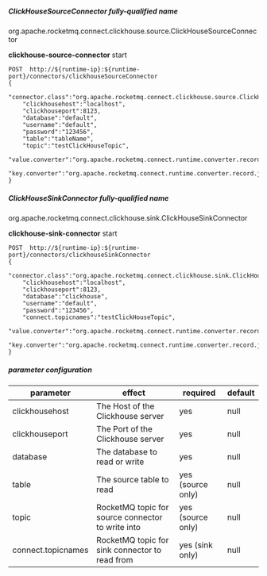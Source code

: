 ##### ClickHouseSourceConnector fully-qualified name
org.apache.rocketmq.connect.clickhouse.source.ClickHouseSourceConnector

**clickhouse-source-connector** start

```
POST  http://${runtime-ip}:${runtime-port}/connectors/clickhouseSourceConnector
{
    "connector.class":"org.apache.rocketmq.connect.clickhouse.source.ClickHouseSourceConnector",
    "clickhousehost":"localhost",
    "clickhouseport":8123,
    "database":"default",
    "username":"default",
    "password":"123456",
    "table":"tableName",
    "topic":"testClickHouseTopic",
    "value.converter":"org.apache.rocketmq.connect.runtime.converter.record.json.JsonConverter",
    "key.converter":"org.apache.rocketmq.connect.runtime.converter.record.json.JsonConverter"
}
```

##### ClickHouseSinkConnector fully-qualified name
org.apache.rocketmq.connect.clickhouse.sink.ClickHouseSinkConnector

**clickhouse-sink-connector** start

```
POST  http://${runtime-ip}:${runtime-port}/connectors/clickhouseSinkConnector
{
    "connector.class":"org.apache.rocketmq.connect.clickhouse.sink.ClickHouseSinkConnector",
    "clickhousehost":"localhost",
    "clickhouseport":8123,
    "database":"clickhouse",
    "username":"default",
    "password":"123456",
    "connect.topicnames":"testClickHouseTopic",
    "value.converter":"org.apache.rocketmq.connect.runtime.converter.record.json.JsonConverter",
    "key.converter":"org.apache.rocketmq.connect.runtime.converter.record.json.JsonConverter"
}
```

##### parameter configuration

| parameter          | effect                                            | required          | default |
|--------------------|---------------------------------------------------|-------------------|---------|
| clickhousehost     | The Host of the Clickhouse server                 | yes               | null    |
| clickhouseport     | The Port of the Clickhouse server                 | yes               | null    |
| database           | The database to read or write                     | yes               | null    |
| table              | The source table to read                          | yes (source only) | null    |
| topic              | RocketMQ topic for source connector to write into | yes (source only) | null    |
| connect.topicnames | RocketMQ topic for sink connector to read from    | yes (sink only)   | null    |
